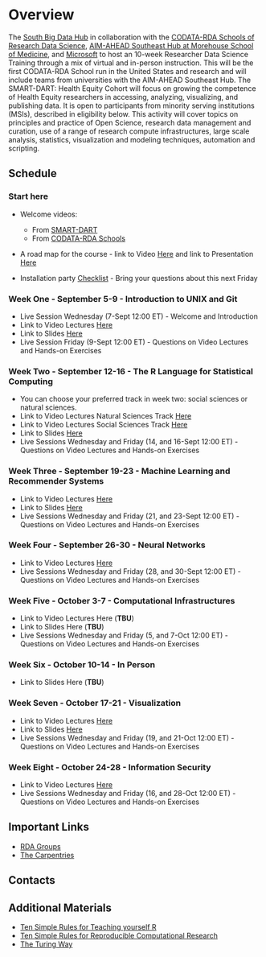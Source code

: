 # Overview

The [South Big Data Hub](https://southbigdatahub.org/) in collaboration with the [CODATA-RDA Schools of Research Data Science](https://www.datascienceschools.org/), [AIM-AHEAD Southeast Hub at Morehouse School of Medicine](https://aim-ahead.net/), and [Microsoft](https://www.microsoft.com/en-us/education?icid=CNavMSCOML0_Studentsandeducation) to host an 10-week Researcher Data Science Training through a mix of virtual and in-person instruction. This will be the first CODATA-RDA School run in the United States and research and will include teams from universities with the AIM-AHEAD Southeast Hub. The SMART-DART: Health Equity Cohort will focus on growing the competence of Health Equity researchers in accessing, analyzing, visualizing, and publishing data. It is open to participants from minority serving institutions (MSIs), described in eligibility below. This activity will cover topics on principles and practice of Open Science, research data management and curation, use of a range of research compute infrastructures, large scale analysis, statistics, visualization and modeling techniques, automation and scripting.

## Schedule

### Start here
   * Welcome videos:
   
       - From [SMART-DART](https://youtu.be/klMTfLyhUqM)
       - From [CODATA-RDA Schools](https://vimeo.com/743584505)
   * A road map for the course 
            - link to Video [Here](https://vimeo.com/744027623) and link to Presentation [Here](https://malfaro2.github.io/Atlanta2022/AuthorCarpentry.html#/title-slide) 
   * Installation party [Checklist](checklist.md) - Bring your questions about this next Friday
### Week One - September 5-9 - Introduction to UNIX and Git 
   * Live Session Wednesday (7-Sept 12:00 ET) - Welcome and Introduction
   * Link to Video Lectures [Here](week1.md)
   * Link to Slides [Here](presentations_week1)
   * Live Session Friday (9-Sept 12:00 ET) - Questions on Video Lectures and Hands-on Exercises
### Week Two - September 12-16 - The R Language for Statistical Computing
   * You can choose your preferred track in week two: social sciences or natural sciences.
   * Link to Video Lectures Natural Sciences Track [Here](week2_NS.md)
   * Link to Video Lectures Social Sciences Track [Here](week2_SS.md)
   * Link to Slides [Here](presentations_week2)
   * Live Sessions Wednesday and Friday (14, and 16-Sept 12:00 ET) - Questions on Video Lectures and Hands-on Exercises
### Week Three - September 19-23 - Machine Learning and Recommender Systems
   * Link to Video Lectures [Here](week3.md)
   * Link to Slides [Here](presentations_week3)
   * Live Sessions Wednesday and Friday (21, and 23-Sept 12:00 ET) - Questions on Video Lectures and Hands-on Exercises
### Week Four - September 26-30 - Neural Networks
   * Link to Video Lectures [Here](week4.md)
   * Live Sessions Wednesday and Friday (28, and 30-Sept 12:00 ET) - Questions on Video Lectures and Hands-on Exercises
### Week Five - October 3-7 - Computational Infrastructures
   * Link to Video Lectures Here (**TBU**)
   * Link to Slides Here (**TBU**)
   * Live Sessions Wednesday and Friday (5, and 7-Oct 12:00 ET) - Questions on Video Lectures and Hands-on Exercises
### Week Six - October 10-14 - In Person
   * Link to Slides Here (**TBU**)
### Week Seven - October 17-21 - Visualization
   * Link to Video Lectures [Here](week7.md)
   * Link to Slides [Here](presentations_week7)
   * Live Sessions Wednesday and Friday (19, and 21-Oct 12:00 ET) - Questions on Video Lectures and Hands-on Exercises
### Week Eight - October 24-28 - Information Security
   * Link to Video Lectures [Here](week8.md)
   * Live Sessions Wednesday and Friday (16, and 28-Oct 12:00 ET) - Questions on Video Lectures and Hands-on Exercises

## Important Links

* [RDA Groups](https://www.rd-alliance.org/groups)
* [The Carpentries](https://carpentries.org/)

## Contacts 

## Additional Materials

* [Ten Simple Rules for Teaching yourself R](https://journals.plos.org/ploscompbiol/article?id=10.1371/journal.pcbi.1010372)
* [Ten Simple Rules for Reproducible Computational Research](https://journals.plos.org/ploscompbiol/article?id=10.1371/journal.pcbi.1003285)
* [The Turing Way](https://the-turing-way.netlify.app/welcome)
